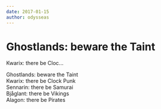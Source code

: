 ```yaml
---
date: 2017-01-15
author: odysseas
---
```

# Ghostlands: beware the Taint
Kwarix: there be Cloc...

Ghostlands: beware the Taint  
Kwarix: there be Clock Punk  
Sennarin: there be Samurai  
Bjåglant: there be Vikings  
Alagon: there be Pirates  

